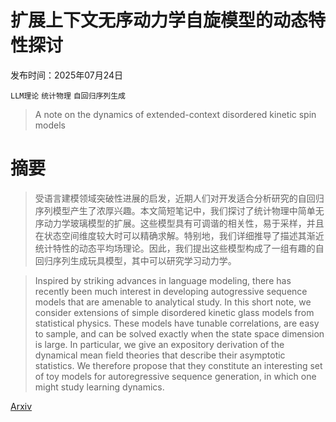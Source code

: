 # 扩展上下文无序动力学自旋模型的动态特性探讨

发布时间：2025年07月24日

`LLM理论` `统计物理` `自回归序列生成`

> A note on the dynamics of extended-context disordered kinetic spin models

# 摘要

> 受语言建模领域突破性进展的启发，近期人们对开发适合分析研究的自回归序列模型产生了浓厚兴趣。本文简短笔记中，我们探讨了统计物理中简单无序动力学玻璃模型的扩展。这些模型具有可调谐的相关性，易于采样，并且在状态空间维度较大时可以精确求解。特别地，我们详细推导了描述其渐近统计特性的动态平均场理论。因此，我们提出这些模型构成了一组有趣的自回归序列生成玩具模型，其中可以研究学习动力学。

> Inspired by striking advances in language modeling, there has recently been much interest in developing autogressive sequence models that are amenable to analytical study. In this short note, we consider extensions of simple disordered kinetic glass models from statistical physics. These models have tunable correlations, are easy to sample, and can be solved exactly when the state space dimension is large. In particular, we give an expository derivation of the dynamical mean field theories that describe their asymptotic statistics. We therefore propose that they constitute an interesting set of toy models for autoregressive sequence generation, in which one might study learning dynamics.

[Arxiv](https://arxiv.org/abs/2507.18461)